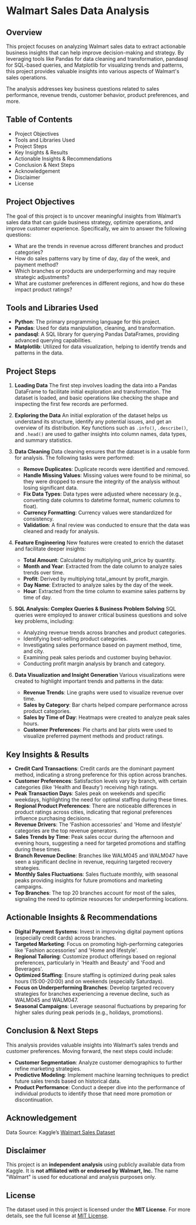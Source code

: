 # Walmart Sales Data Analysis

## Overview
This project focuses on analyzing Walmart sales data to extract actionable business insights that can help improve decision-making and strategy. By leveraging tools like Pandas for data cleaning and transformation, pandasql for SQL-based queries, and Matplotlib for visualizing trends and patterns, this project provides valuable insights into various aspects of Walmart's sales operations.

The analysis addresses key business questions related to sales performance, revenue trends, customer behavior, product preferences, and more.

## Table of Contents
- Project Objectives
- Tools and Libraries Used
- Project Steps
- Key Insights & Results
- Actionable Insights & Recommendations
- Conclusion & Next Steps
- Acknowledgement
- Disclaimer
- License

## Project Objectives
The goal of this project is to uncover meaningful insights from Walmart’s sales data that can guide business strategy, optimize operations, and improve customer experience. Specifically, we aim to answer the following questions:

- What are the trends in revenue across different branches and product categories?
- How do sales patterns vary by time of day, day of the week, and payment method?
- Which branches or products are underperforming and may require strategic adjustments?
- What are customer preferences in different regions, and how do these impact product ratings?

## Tools and Libraries Used
- **Python**: The primary programming language for this project.
- **Pandas**: Used for data manipulation, cleaning, and transformation.
- **pandasql**: A SQL library for querying Pandas DataFrames, providing advanced querying capabilities.
- **Matplotlib**: Utilized for data visualization, helping to identify trends and patterns in the data.

## Project Steps
1. **Loading Data**
   The first step involves loading the data into a Pandas DataFrame to facilitate initial exploration and transformation. The dataset is loaded, and basic operations like checking the shape and inspecting the first few records are performed.

2. **Exploring the Data**
   An initial exploration of the dataset helps us understand its structure, identify any potential issues, and get an overview of its distribution. Key functions such as `.info()`, `.describe()`, and `.head()` are used to gather insights into column names, data types, and summary statistics.

3. **Data Cleaning**
   Data cleaning ensures that the dataset is in a usable form for analysis. The following tasks were performed:
   - **Remove Duplicates**: Duplicate records were identified and removed.
   - **Handle Missing Values**: Missing values were found to be minimal, so they were dropped to ensure the integrity of the analysis without losing significant data.
   - **Fix Data Types**: Data types were adjusted where necessary (e.g., converting date columns to datetime format, numeric columns to float).
   - **Currency Formatting**: Currency values were standardized for consistency.
   - **Validation**: A final review was conducted to ensure that the data was cleaned and ready for analysis.

4. **Feature Engineering**
   New features were created to enrich the dataset and facilitate deeper insights:
   - **Total Amount**: Calculated by multiplying unit_price by quantity.
   - **Month and Year**: Extracted from the date column to analyze sales trends over time.
   - **Profit**: Derived by multiplying total_amount by profit_margin.
   - **Day Name**: Extracted to analyze sales by the day of the week.
   - **Hour**: Extracted from the time column to examine sales patterns by time of day.

5. **SQL Analysis: Complex Queries & Business Problem Solving**
   SQL queries were employed to answer critical business questions and solve key problems, including:
   - Analyzing revenue trends across branches and product categories.
   - Identifying best-selling product categories.
   - Investigating sales performance based on payment method, time, and city.
   - Examining peak sales periods and customer buying behavior.
   - Conducting profit margin analysis by branch and category.

6. **Data Visualization and Insight Generation**
   Various visualizations were created to highlight important trends and patterns in the data:
   - **Revenue Trends**: Line graphs were used to visualize revenue over time.
   - **Sales by Category**: Bar charts helped compare performance across product categories.
   - **Sales by Time of Day**: Heatmaps were created to analyze peak sales hours.
   - **Customer Preferences**: Pie charts and bar plots were used to visualize preferred payment methods and product ratings.

## Key Insights & Results
- **Credit Card Transactions**: Credit cards are the dominant payment method, indicating a strong preference for this option across branches.
- **Customer Preferences**: Satisfaction levels vary by branch, with certain categories (like 'Health and Beauty') receiving high ratings.
- **Peak Transaction Days**: Sales peak on weekends and specific weekdays, highlighting the need for optimal staffing during these times.
- **Regional Product Preferences**: There are noticeable differences in product ratings across cities, indicating that regional preferences influence purchasing decisions.
- **Revenue Drivers**: The 'Fashion accessories' and 'Home and lifestyle' categories are the top revenue generators.
- **Sales Trends by Time**: Peak sales occur during the afternoon and evening hours, suggesting a need for targeted promotions and staffing during these times.
- **Branch Revenue Decline**: Branches like WALM045 and WALM047 have seen a significant decline in revenue, requiring targeted recovery strategies.
- **Monthly Sales Fluctuations**: Sales fluctuate monthly, with seasonal peaks providing insights for future promotions and marketing campaigns.
- **Top Branches**: The top 20 branches account for most of the sales, signaling the need to optimize resources for underperforming locations.

## Actionable Insights & Recommendations
- **Digital Payment Systems**: Invest in improving digital payment options (especially credit cards) across branches.
- **Targeted Marketing**: Focus on promoting high-performing categories like 'Fashion accessories' and 'Home and lifestyle'.
- **Regional Tailoring**: Customize product offerings based on regional preferences, particularly in 'Health and Beauty' and 'Food and Beverages'.
- **Optimized Staffing**: Ensure staffing is optimized during peak sales hours (15:00-20:00) and on weekends (especially Saturdays).
- **Focus on Underperforming Branches**: Develop targeted recovery strategies for branches experiencing a revenue decline, such as WALM045 and WALM047.
- **Seasonal Campaigns**: Leverage seasonal fluctuations by preparing for higher sales during peak periods (e.g., holidays, promotions).

## Conclusion & Next Steps
This analysis provides valuable insights into Walmart’s sales trends and customer preferences. Moving forward, the next steps could include:
- **Customer Segmentation**: Analyze customer demographics to further refine marketing strategies.
- **Predictive Modeling**: Implement machine learning techniques to predict future sales trends based on historical data.
- **Product Performance**: Conduct a deeper dive into the performance of individual products to identify those that need more promotion or discontinuation.

## Acknowledgement
Data Source: Kaggle’s [Walmart Sales Dataset](https://www.kaggle.com/datasets/najir0123/walmart-10k-sales-datasets)

## Disclaimer
This project is an **independent analysis** using publicly available data from Kaggle. It is **not affiliated with or endorsed by Walmart, Inc.** The name "Walmart" is used for educational and analysis purposes only.

## License
The dataset used in this project is licensed under the **MIT License**. For more details, see the full license at [MIT License](https://opensource.org/licenses/MIT).
